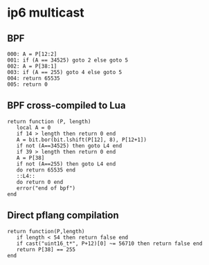 # ip6 multicast


## BPF

```
000: A = P[12:2]
001: if (A == 34525) goto 2 else goto 5
002: A = P[38:1]
003: if (A == 255) goto 4 else goto 5
004: return 65535
005: return 0
```


## BPF cross-compiled to Lua

```
return function (P, length)
   local A = 0
   if 14 > length then return 0 end
   A = bit.bor(bit.lshift(P[12], 8), P[12+1])
   if not (A==34525) then goto L4 end
   if 39 > length then return 0 end
   A = P[38]
   if not (A==255) then goto L4 end
   do return 65535 end
   ::L4::
   do return 0 end
   error("end of bpf")
end
```


## Direct pflang compilation

```
return function(P,length)
   if length < 54 then return false end
   if cast("uint16_t*", P+12)[0] ~= 56710 then return false end
   return P[38] == 255
end

```

